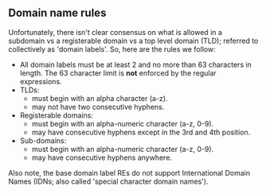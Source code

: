 ## Domain name rules

Unfortunately, there isn't clear consensus on what is allowed in a subdomain vs a registerable domain vs a top level domain (TLD); referred to collectively as 'domain labels'. So, here are the rules we follow:

* All domain labels must be at least 2 and no more than 63 characters in length. The 63 character limit is __not__ enforced by the regular expressions.
* TLDs:
  * must begin with an alpha character (a-z).
  * may not have two consecutive hyphens.
* Registerable domains:
  * must begin with an alpha-numeric character (a-z, 0-9).
  * may have consecutive hyphens except in the 3rd and 4th position.
* Sub-domains:
  * must begin with an alpha-numeric character (a-z, 0-9).
  * may have consecutive hyphens anywhere.

Also note, the base domain label REs do not support International Domain Names (IDNs; also called 'special character domain names').